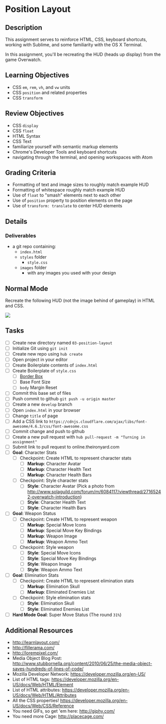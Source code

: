 # Position Layout

## Description

This assignment serves to reinforce HTML, CSS, keyboard shortcuts, working with Sublime, and some familiarity with the OS X Terminal.

In this assignment, you'll be recreating the HUD (heads up display) from the game Overwatch.

## Learning Objectives

- CSS `em`, `rem`, `vh`, and `vw` units
- CSS `position` and related properties
- CSS `transform`

## Review Objectives

- CSS `display`
- CSS `float`
- HTML Syntax
- CSS Text
- familiarize yourself with semantic markup elements
- Chrome's Developer Tools and keyboard shortcuts
- navigating through the terminal, and opening workspaces with Atom

## Grading Criteria

- Formatting of text and image sizes to roughly match example HUD
- Formatting of whitespace roughly match example HUD
- Use of `float` to "smash" elements next to each other
- Use of `position` property to position elements on the page
- Use of `transform: translate` to center HUD elements

## Details

### Deliverables

- a git repo containing:
    - `index.html`
    - `styles` folder
        - `style.css`
    - `images` folder
        - with any images you used with your design

## Normal Mode

Recreate the following HUD (not the image behind of gameplay) in HTML and CSS.

![](http://i.imgur.com/VMlEiiy.jpg)

## Tasks

* [ ] Create new directory named `03-position-layout`
* [ ] Initialize Git using `git init`
* [ ] Create new repo using `hub create`
* [ ] Open project in your editor
* [ ] Create Boilerplate contents of `index.html`
* [ ] Create Boilerplate of `style.css`
  - [ ] [Border Box](http://www.paulirish.com/2012/box-sizing-border-box-ftw/)
  - [ ] Base Font Size
  - [ ] `body` Margin Reset
* [ ] Commit this base set of files
* [ ] Push commit to github `git push -u origin master`
* [ ] Create a new `develop` branch
* [ ] Open `index.html` in your browser
* [ ] Change `title` of page
* [ ] Add a CSS link to `https://cdnjs.cloudflare.com/ajax/libs/font-awesome/4.6.3/css/font-awesome.css`
* [ ] Commit change and push to github
* [ ] Create a new pull request with `hub pull-request -m "Turning in assignment"`
* [ ] Submit link to pull request to online.theironyard.com
* [ ] **Goal**: Character Stats
  - [ ] Checkpoint: Create HTML to represent character stats
    * [ ] **Markup**: Character Avatar
    * [ ] **Markup**: Character Health Text
    * [ ] **Markup**: Character Health Bars
  - [ ] Checkpoint: Style character stats
    * [ ] **Style**: Character Avatar (Pick a photo from http://www.solaguild.com/forum/m/6084117/viewthread/27165242-overwatch-introduction)
    * [ ] **Style**: Character Health Text
    * [ ] **Style**: Character Health Bars
* [ ] **Goal**: Weapon Status
  - [ ] Checkpoint: Create HTML to represent weapon
    * [ ] **Markup**: Special Move Icons
    * [ ] **Markup**: Special Move Key Bindings
    * [ ] **Markup**: Weapon Image
    * [ ] **Markup**: Weapon Ammo Text
  - [ ] Checkpoint: Style weapon
    * [ ] **Style**: Special Move Icons
    * [ ] **Style**: Special Move Key Bindings
    * [ ] **Style**: Weapon Image
    * [ ] **Style**: Weapon Ammo Text

* [ ] **Goal**: Elimination Stats
  - [ ] Checkpoint: Create HTML to represent elimination stats
    * [ ] **Markup**: Elimination Skull
    * [ ] **Markup**: Eliminated Enemies List
  - [ ] Checkpoint: Style elimination stats
    * [ ] **Style**: Elimination Skull
    * [ ] **Style**: Eliminated Enemies List

* [ ] **Hard Mode Goal**: Super Move Status (The round `31%`)

## Additional Resources

- http://learnlayout.com/
- http://fillerama.com/
- http://lorempixel.com/
- Media Object Blog Post: http://www.stubbornella.org/content/2010/06/25/the-media-object-saves-hundreds-of-lines-of-code/
- Mozilla Developer Network: https://developer.mozilla.org/en-US/
- List of HTML tags: https://developer.mozilla.org/en-US/docs/Web/HTML/Element
- List of HTML attributes: https://developer.mozilla.org/en-US/docs/Web/HTML/Attributes
- All the CSS properties! https://developer.mozilla.org/en-US/docs/Web/CSS/Reference
- You need GIFs, so get 'em here: http://giphy.com/
- You need more Cage: http://placecage.com/
